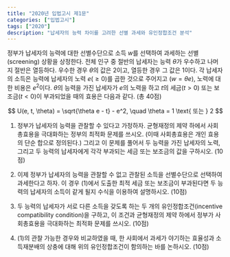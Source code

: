 ```yaml
---
title: "2020년 입법고시 제1문"
categories: ["입법고시"]
tags: ["2020"]
description: "납세자의 능력 차이를 고려한 선별 과세와 유인정합조건 분석"
---
```


정부가 납세자의 능력에 대한 선별수단으로 소득 $w$를 선택하여 과세하는 선별(screening) 상황을 상정한다. 전체 인구 중 절반의 납세자는 능력 $\theta$가 우수하고 나머지 절반은 열등하다. 우수한 경우 $\theta$의 값은 2이고, 열등한 경우 그 값은 1이다. 각 납세자의 소득은 능력에 납세자의 노력 $e(\geq 0)$를 곱한 것으로 주어지고 ($w = \theta e$), 노력에 대한 비용은 $e^2$이다. $\theta$의 능력을 가진 납세자가 $e$의 노력을 하고 $t$의 세금($t > 0$) 또는 보조금($t < 0$)이 부과되었을 때의 효용은 다음과 같다. (총 40점)

$$
U(e, t, \theta) = \sqrt{\theta e - t} - e^2, \quad \theta = 1 \text{ 또는 } 2
$$

1) 정부가 납세자의 능력을 관찰할 수 있다고 가정하자. 균형재정의 제약 하에서 사회총효용을 극대화하는 정부의 최적화 문제를 쓰시오. (이때 사회총효용은 개인 효용의 단순 합으로 정의된다.) 그리고 이 문제를 풀어서 두 능력을 가진 납세자의 노력, 그리고 두 능력의 납세자에게 각각 부과되는 세금 또는 보조금의 값을 구하시오. (10점)

2) 이제 정부가 납세자의 능력을 관찰할 수 없고 관찰된 소득을 선별수단으로 선택하여 과세한다고 하자. 이 경우 (1)에서 도출한 최적 세금 또는 보조금이 부과된다면 두 능력의 납세자의 소득이 같게 될지 수식을 이용하여 설명하시오. (10점)

3) 두 능력의 납세자가 서로 다른 소득을 갖도록 하는 두 개의 유인정합조건(incentive compatibility condition)을 구하고, 이 조건과 균형재정의 제약 하에서 정부가 사회총효용을 극대화하는 최적화 문제를 쓰시오. (10점)

4) (1)의 관찰 가능한 경우와 비교하였을 때, 한 사회에서 과세가 야기하는 효율성과 소득재분배의 상충에 대해 위의 유인정합조건이 함의하는 바를 논하시오. (10점)
